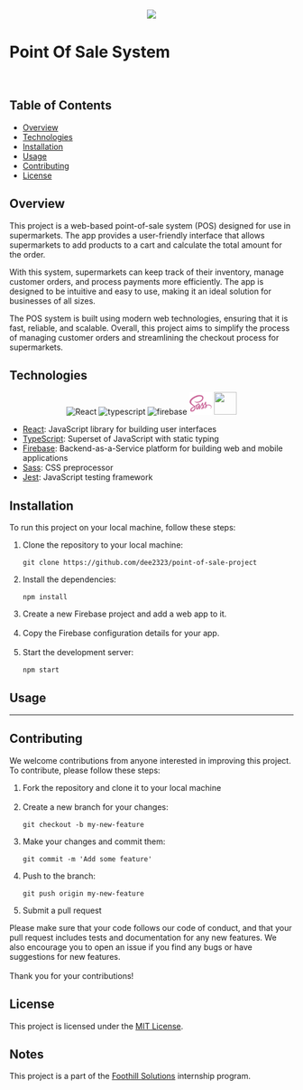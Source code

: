 
<br>
<p align="center">
    <img src="https://user-images.githubusercontent.com/62269745/174906065-7bb63e14-879a-4740-849c-0821697aeec2.png#gh-light-mode-only" width="40%">
</p>


<h1> Point Of Sale System</h1>
<br />

## Table of Contents

- [Overview](#overview)
- [Technologies](#technologies)
- [Installation](#installation)
- [Usage](#usage)
- [Contributing](#contributing)
- [License](#license)



## Overview
This project is a web-based point-of-sale system (POS) designed for use in supermarkets. The app provides a user-friendly interface that allows supermarkets to add products to a cart and calculate the total amount for the order.

With this system, supermarkets can keep track of their inventory, manage customer orders, and process payments more efficiently. The app is designed to be intuitive and easy to use, making it an ideal solution for businesses of all sizes.

The POS system is built using modern web technologies, ensuring that it is fast, reliable, and scalable. Overall, this project aims to simplify the process of managing customer orders and streamlining the checkout process for supermarkets.

## Technologies

<p align="center">
<img alt="React" src="https://user-images.githubusercontent.com/62269745/151359683-6602ec17-a473-43a5-b7e7-866d8194c959.svg" height="40" width="40" />
<img src="https://www.vectorlogo.zone/logos/typescriptlang/typescriptlang-icon.svg" alt="typescript" height="40"  width="40" />
<img src="https://www.vectorlogo.zone/logos/firebase/firebase-icon.svg" alt="firebase" height="40" width="40" />
<img src="https://raw.githubusercontent.com/devicons/devicon/master/icons/sass/sass-original.svg" alt="scss" height="40" width="40" />
<img src="https://user-images.githubusercontent.com/4060187/61057426-4e5a4600-a3c3-11e9-9114-630743e05814.png" height="40" width="40" />   
</p>

- [React](https://reactjs.org/): JavaScript library for building user interfaces 
- [TypeScript](https://www.typescriptlang.org/): Superset of JavaScript with static typing
- [Firebase](https://firebase.google.com/): Backend-as-a-Service platform for building web and mobile applications
- [Sass](https://sass-lang.com/): CSS preprocessor
- [Jest](https://jestjs.io/): JavaScript testing framework

## Installation
To run this project on your local machine, follow these steps:

<ol>
  <li>Clone the repository to your local machine:
    <pre><code>git clone https://github.com/dee2323/point-of-sale-project </code></pre>
  </li>
  <li>Install the dependencies:
    <pre><code>npm install</code></pre>
  </li>
  <li>Create a new Firebase project and add a web app to it.</li><br>
  <li>Copy the Firebase configuration details for your app.
  </li><br>
  <li>Start the development server:
    <pre><code>npm start</code></pre>
  </li>
</ol>

## Usage 
****

## Contributing
We welcome contributions from anyone interested in improving this project. To contribute, please follow these steps:
<br>
<ol>
<li> Fork the repository and clone it to your local machine </li><br>
<li> Create a new branch for your changes:
    <pre><code>git checkout -b my-new-feature</code></pre>
</li>
<li> Make your changes and commit them: 
    <pre><code>git commit -m 'Add some feature'</code></pre>
</li>
<li> Push to the branch: 
    <pre><code>git push origin my-new-feature</code></pre>
</li>
<li> Submit a pull request</li>
</ol>

Please make sure that your code follows our code of conduct, and that your pull request includes tests and documentation for any new features. We also encourage you to open an issue if you find any bugs or have suggestions for new features.
<br><br>
Thank you for your contributions!

## License

This project is licensed under the [MIT License](https://opensource.org/licenses/MIT).



 <h2>Notes</h2>
 <p> This project is a part of the <a href="https://www.foothillsolutions.com/">Foothill Solutions<a/>  internship program.<p>



